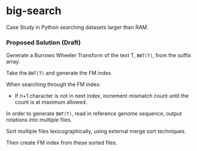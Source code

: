 # big-search
Case Study in Python searching datasets larger than RAM.

### Proposed Solution (Draft)

Generate a Burrows Wheeler Transform of the text T, `BWT(T)`, from the suffix array.

Take the `BWT(T)` and generate the FM index.

When searching through the FM index:

- If n+1 character is not in next index, increment mismatch count until the count is at maximum allowed.

In order to generate `BWT(T)`, read in reference genome sequence, output rotations into multiple files.

Sort multiple files lexicographically, using external merge sort techniques.

Then create FM index from these sorted files.
